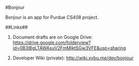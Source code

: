 #Bonjour

Bonjour is an app for Purdue CS408 project.


##Links##

1. Document drafts are on Google Drive:
   https://drive.google.com/folderview?id=0B3lBgLTAWAsuV2FmMjktSGw3VFE&usp=sharing

2. Developer Wiki (private): http://wiki.xybu.me/dev/bonjour
